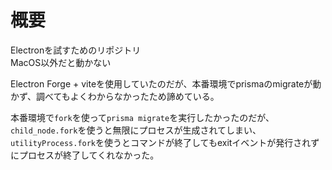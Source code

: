# 概要

Electronを試すためのリポジトリ  
MacOS以外だと動かない

Electron Forge + viteを使用していたのだが、本番環境でprismaのmigrateが動かず、調べてもよくわからなかったため諦めている。

本番環境で`fork`を使って`prisma migrate`を実行したかったのだが、`child_node.fork`を使うと無限にプロセスが生成されてしまい、`utilityProcess.fork`を使うとコマンドが終了してもexitイベントが発行されずにプロセスが終了してくれなかった。
